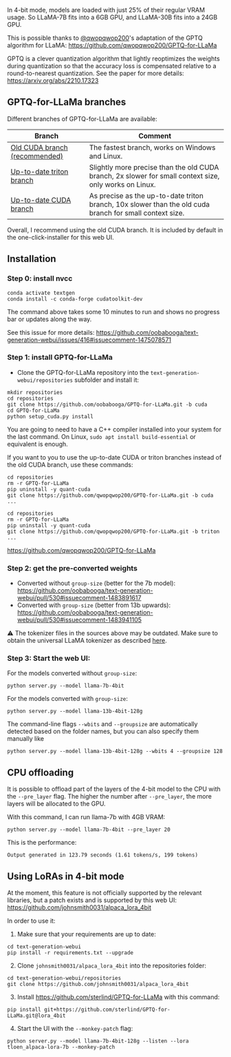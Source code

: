 In 4-bit mode, models are loaded with just 25% of their regular VRAM usage. So LLaMA-7B fits into a 6GB GPU, and LLaMA-30B fits into a 24GB GPU.

This is possible thanks to [@qwopqwop200](https://github.com/qwopqwop200/GPTQ-for-LLaMa)'s adaptation of the GPTQ algorithm for LLaMA: https://github.com/qwopqwop200/GPTQ-for-LLaMa

GPTQ is a clever quantization algorithm that lightly reoptimizes the weights during quantization so that the accuracy loss is compensated relative to a round-to-nearest quantization. See the paper for more details: https://arxiv.org/abs/2210.17323

## GPTQ-for-LLaMa branches

Different branches of GPTQ-for-LLaMa are available:

| Branch | Comment |
|----|----|
| [Old CUDA branch (recommended)](https://github.com/oobabooga/GPTQ-for-LLaMa/) | The fastest branch, works on Windows and Linux. |
| [Up-to-date triton branch](https://github.com/qwopqwop200/GPTQ-for-LLaMa) | Slightly more precise than the old CUDA branch, 2x slower for small context size, only works on Linux. |
| [Up-to-date CUDA branch](https://github.com/qwopqwop200/GPTQ-for-LLaMa/tree/cuda) | As precise as the up-to-date triton branch, 10x slower than the old cuda branch for small context size. |

Overall, I recommend using the old CUDA branch. It is included by default in the one-click-installer for this web UI.

## Installation

### Step 0: install nvcc

```
conda activate textgen
conda install -c conda-forge cudatoolkit-dev
```

The command above takes some 10 minutes to run and shows no progress bar or updates along the way.

See this issue for more details: https://github.com/oobabooga/text-generation-webui/issues/416#issuecomment-1475078571

### Step 1: install GPTQ-for-LLaMa

* Clone the GPTQ-for-LLaMa repository into the `text-generation-webui/repositories` subfolder and install it:

```
mkdir repositories
cd repositories
git clone https://github.com/oobabooga/GPTQ-for-LLaMa.git -b cuda
cd GPTQ-for-LLaMa
python setup_cuda.py install
```

You are going to need to have a C++ compiler installed into your system for the last command. On Linux, `sudo apt install build-essential` or equivalent is enough.

If you want to you to use the up-to-date CUDA or triton branches instead of the old CUDA branch, use these commands:

```
cd repositories
rm -r GPTQ-for-LLaMa
pip uninstall -y quant-cuda
git clone https://github.com/qwopqwop200/GPTQ-for-LLaMa.git -b cuda
...
```

```
cd repositories
rm -r GPTQ-for-LLaMa
pip uninstall -y quant-cuda
git clone https://github.com/qwopqwop200/GPTQ-for-LLaMa.git -b triton
...
```


https://github.com/qwopqwop200/GPTQ-for-LLaMa

### Step 2: get the pre-converted weights

* Converted without `group-size` (better for the 7b model): https://github.com/oobabooga/text-generation-webui/pull/530#issuecomment-1483891617
* Converted with `group-size` (better from 13b upwards): https://github.com/oobabooga/text-generation-webui/pull/530#issuecomment-1483941105 

⚠️ The tokenizer files in the sources above may be outdated. Make sure to obtain the universal LLaMA tokenizer as described [here](https://github.com/oobabooga/text-generation-webui/blob/main/docs/LLaMA-model.md#option-1-pre-converted-weights).

### Step 3: Start the web UI:

For the models converted without `group-size`:

```
python server.py --model llama-7b-4bit 
```

For the models converted with `group-size`:

```
python server.py --model llama-13b-4bit-128g 
```

The command-line flags `--wbits` and `--groupsize` are automatically detected based on the folder names, but you can also specify them manually like 

```
python server.py --model llama-13b-4bit-128g --wbits 4 --groupsize 128
```

## CPU offloading

It is possible to offload part of the layers of the 4-bit model to the CPU with the `--pre_layer` flag. The higher the number after `--pre_layer`, the more layers will be allocated to the GPU.

With this command, I can run llama-7b with 4GB VRAM:

```
python server.py --model llama-7b-4bit --pre_layer 20
```

This is the performance:

```
Output generated in 123.79 seconds (1.61 tokens/s, 199 tokens)
```

## Using LoRAs in 4-bit mode

At the moment, this feature is not officially supported by the relevant libraries, but a patch exists and is supported by this web UI: https://github.com/johnsmith0031/alpaca_lora_4bit

In order to use it:

1. Make sure that your requirements are up to date:

```
cd text-generation-webui
pip install -r requirements.txt --upgrade
```

2. Clone `johnsmith0031/alpaca_lora_4bit` into the repositories folder:

```
cd text-generation-webui/repositories
git clone https://github.com/johnsmith0031/alpaca_lora_4bit
```

3. Install https://github.com/sterlind/GPTQ-for-LLaMa with this command:

```
pip install git+https://github.com/sterlind/GPTQ-for-LLaMa.git@lora_4bit
```

4. Start the UI with the `--monkey-patch` flag:

```
python server.py --model llama-7b-4bit-128g --listen --lora tloen_alpaca-lora-7b --monkey-patch
```
